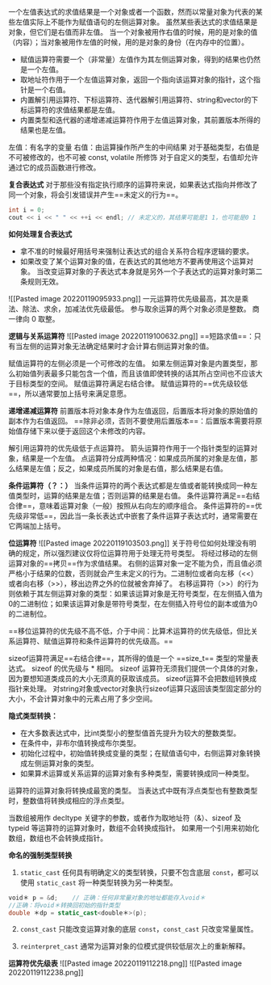 一个左值表达式的求值结果是一个对象或者一个函数，然而以常量对象为代表的某些左值实际上不能作为赋值语句的左侧运算对象。
虽然某些表达式的求值结果是对象，但它们是右值而非左值。
当一个对象被用作右值的时候，用的是对象的值（内容）；当对象被用作左值的时候，用的是对象的身份（在内存中的位置）。

* 赋值运算符需要一个（非常量）左值作为其左侧运算对象，得到的结果也仍然是一个左值。
* 取地址符作用于一个左值运算对象，返回一个指向该运算对象的指针，这个指针是一个右值。
* 内置解引用运算符、下标运算符、迭代器解引用运算符、string和vector的下标运算符的求值结果都是左值。
* 内置类型和迭代器的递增递减运算符作用于左值运算对象，其前置版本所得的结果也是左值。

左值：有名字的变量
右值：由运算操作所产生的中间结果
对于基础类型，右值是不可被修改的，也不可被 const, volatile 所修饰
对于自定义的类型，右值却允许通过它的成员函数进行修改。

**复合表达式**
对于那些没有指定执行顺序的运算符来说，如果表达式指向并修改了同一个对象，将会引发错误并产生==未定义的行为==。
```C++
int i = 0;
cout << i << " " << ++i << endl; // 未定义的，其结果可能是1 1，也可能是0 1
```
**如何处理复合表达式**
* 拿不准的时候最好用括号来强制让表达式的组合关系符合程序逻辑的要求。
* 如果改变了某个运算对象的值，在表达式的其他地方不要再使用这个运算对象。
当改变运算对象的子表达式本身就是另外一个子表达式的运算对象时第二条规则无效。

![[Pasted image 20220119095933.png]]
一元运算符优先级最高，其次是乘法、除法、求余，加减法优先级最低。
参与取余运算的两个对象必须是整数。
商一律向 0 取整。

**逻辑与关系运算符**
![[Pasted image 20220119100632.png]]
==短路求值==：只有当左侧的运算对象无法确定结果时才会计算右侧运算对象的值。

赋值运算符的左侧必须是一个可修改的左值。
如果左侧运算对象是内置类型，那么初始值列表最多只能包含一个值，而且该值即使转换的话其所占空间也不应该大于目标类型的空间。
赋值运算符满足右结合律。
赋值运算符的==优先级较低==，所以通常要加上括号来满足意愿。

**递增递减运算符**
前置版本将对象本身作为左值返回，后置版本将对象的原始值的副本作为右值返回。
==除非必须，否则不要使用后置版本==：后置版本需要将原始值存储下来以便于返回这个未修改的内容。

解引用运算符的优先级低于点运算符。
箭头运算符作用于一个指针类型的运算对象，结果是一个左值。
点运算符分成两种情况：如果成员所属的对象是左值，那么结果是左值；反之，如果成员所属的对象是右值，那么结果是右值。

**条件运算符（？：）**
当条件运算符的两个表达式都是左值或者能转换成同一种左值类型时，运算的结果是左值；否则运算的结果是右值。
条件运算符满足==右结合律==，意味着运算对象（一般）按照从右向左的顺序组合。
条件运算符的==优先级非常低==，因此当一条长表达式中嵌套了条件运算子表达式时，通常需要在它两端加上括号。

**位运算符**
![[Pasted image 20220119103503.png]]
关于符号位如何处理没有明确的规定，所以强烈建议仅将位运算符用于处理无符号类型。
将经过移动的左侧运算对象的==拷贝==作为求值结果。
右侧的运算对象一定不能为负，而且值必须严格小于结果的位数，否则就会产生未定义的行为。二进制位或者向左移（<<）或者向右移（>>），移出边界之外的位就被舍弃掉了。
右移运算符（>>）的行为则依赖于其左侧运算对象的类型：如果该运算对象是无符号类型，在左侧插入值为0的二进制位；如果该运算对象是带符号类型，在左侧插入符号位的副本或值为0的二进制位。

==移位运算符的优先级不高不低，介于中间：比算术运算符的优先级低，但比关系运算符、赋值运算符和条件运算符的优先级高。==

sizeof运算符满足==右结合律==，其所得的值是一个 ==size_t== 类型的常量表达式。
sizeof 的优先级与 * 相同。
sizeof 运算符无须我们提供一个具体的对象，因为要想知道类成员的大小无须真的获取该成员。
sizeof运算不会把数组转换成指针来处理。
对string对象或vector对象执行sizeof运算只返回该类型固定部分的大小，不会计算对象中的元素占用了多少空间。

**隐式类型转换：**
* 在大多数表达式中，比int类型小的整型值首先提升为较大的整数类型。
* 在条件中，非布尔值转换成布尔类型。
* 初始化过程中，初始值转换成变量的类型；在赋值语句中，右侧运算对象转换成左侧运算对象的类型。
* 如果算术运算或关系运算的运算对象有多种类型，需要转换成同一种类型。

运算符的运算对象将转换成最宽的类型。
当表达式中既有浮点类型也有整数类型时，整数值将转换成相应的浮点类型。

当数组被用作 decltype 关键字的参数，或者作为取地址符（&）、sizeof 及 typeid 等运算符的运算对象时，数组不会转换成指针。
如果用一个引用来初始化数组，数组也不会转换成指针。

**命名的强制类型转换**
1. `static_cast`
任何具有明确定义的类型转换，只要不包含底层 `const`，都可以使用 `static_cast`
将一种类型转换为另一种类型。

```C++
void＊ p = &d;    // 正确：任何非常量对象的地址都能存入void＊
//正确：将void＊转换回初始的指针类型        
double ＊dp = static_cast<double＊>(p);
```

2. `const_cast`
只能改变运算对象的底层 `const`，`const_cast` 只改变常量属性。

3. `reinterpret_cast`
通常为运算对象的位模式提供较低层次上的重新解释。

**运算符优先级表**
![[Pasted image 20220119112218.png]]
![[Pasted image 20220119112238.png]]


